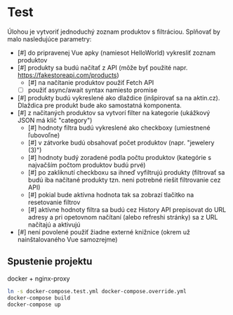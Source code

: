# Test

Úlohou je vytvoriť jednoduchý zoznam produktov s filtráciou. Splňovať by malo nasledujúce parametry:
- [#] do pripravenej Vue apky (namiesot HelloWorld) vykresliť zoznam produktov
- [#] produkty sa budú načítať z API (môže byť použité napr. https://fakestoreapi.com/products)
  - [#] na načítanie produktov použiť Fetch API
  - [ ] použiť async/await syntax namiesto promise
- [#] produkty budú vykreslené ako dlaždice (inšpirovať sa na aktin.cz). Dlaždica pre produkt bude ako samostatná komponenta.
- [#] z načitaných produktov sa vytvorí filter na kategorie (ukážkový JSON má klíč "category")
  - [#] hodnoty filtra budú vykreslené ako checkboxy (umiestnené ľubovoľne)
  - [#] v zátvorke budú obsahovať počet produktov (napr. "jewelery (3)")
  - [#] hodnoty budý zoradené podla počtu produktov (kategórie s najvačším počtom produktov budú prvé)
  - [#] po zakliknutí checkboxu sa ihneď vyfiltrujú produkty (filtrovať sa budú iba načítané produkty tzn. neni potrebné riešit filtrovanie cez API)
  - [#] pokial bude aktívna hodnota tak sa zobrazí tlačitko na resetovanie filtrov
  - [#] aktívne hodnoty filtra sa budú cez History API prepisovat do URL adresy a pri opetovnom načítaní (alebo refreshi stránky) sa z URL načítajú a aktivujú
- [#] není povolené použiť žiadne externé knižnice (okrem už nainštalovaného Vue samozrejme)

## Spustenie projektu

docker + nginx-proxy

```sh
ln -s docker-compose.test.yml docker-compose.override.yml
docker-compose build
docker-compose up
```
